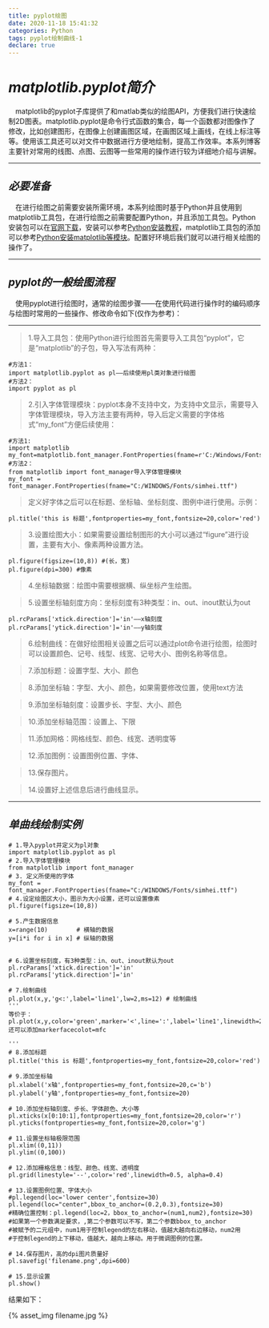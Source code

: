 ```yaml
---
title: pyplot绘图
date: 2020-11-18 15:41:32
categories: Python
tags: pyplot绘制曲线-1
declare: true
---
```


# ***matplotlib.pyplot简介***
&emsp;matplotlib的pyplot子库提供了和matlab类似的绘图API，方便我们进行快速绘制2D图表。matplotlib.pyplot是命令行式函数的集合，每一个函数都对图像作了修改，比如创建图形，在图像上创建画图区域，在画图区域上画线，在线上标注等等。使用该工具还可以对文件中数据进行方便地绘制，提高工作效率。本系列博客主要针对常用的线图、点图、云图等一些常用的操作进行较为详细地介绍与讲解。
<!-- more --> 

---

## ***必要准备***
&emsp;在进行绘图之前需要安装所需环境，本系列绘图时基于Python并且使用到matplotlib工具包，在进行绘图之前需要配置Python，并且添加工具包。Python安装包可以在[官网下载](https://www.python.org/getit/)，安装可以参考[Python安装教程](https://blog.csdn.net/weixin_40844416/article/details/80889165)，matplotlib工具包的添加可以参考[Python安装matplotlib等模块](https://zhuanlan.zhihu.com/p/33180988)。配置好环境后我们就可以进行相关绘图的操作了。

---

## ***pyplot的一般绘图流程***
&emsp;使用pyplot进行绘图时，通常的绘图步骤——在使用代码进行操作时的编码顺序与绘图时常用的一些操作、修改命令如下(仅作为参考)：

---

>1.导入工具包：使用Python进行绘图首先需要导入工具包“pyplot”，它是“matplotlib”的子包，导入写法有两种：
```
#方法1：
import matplotlib.pyplot as pl——后续使用pl类对象进行绘图
#方法2：
import pyplot as pl
```

>2.引入字体管理模块：pyplot本身不支持中文，为支持中文显示，需要导入字体管理模块，导入方法主要有两种，导入后定义需要的字体格式“my_font”方便后续使用：

```
#方法1:
import matplotlib 
my_font=matplotlib.font_manager.FontProperties(fname=r'C:/Windows/Fonts/simhei.ttf')
#方法2：
from matplotlib import font_manager导入字体管理模块
my_font = font_manager.FontProperties(fname="C:/WINDOWS/Fonts/simhei.ttf")
```

>定义好字体之后可以在标题、坐标轴、坐标刻度、图例中进行使用。示例：
```
pl.title('this is 标题',fontproperties=my_font,fontsize=20,color='red')
```

>3.设置绘图大小：如果需要设置绘制图形的大小可以通过“figure”进行设置，主要有大小、像素两种设置方法。
```
pl.figure(figsize=(10,8)) #(长，宽)
pl.figure(dpi=300) #像素
```

>4.坐标轴数据：绘图中需要根据横、纵坐标产生绘图。

>5.设置坐标轴刻度方向：坐标刻度有3种类型：in、out、inout默认为out
```
pl.rcParams['xtick.direction']='in'——x轴刻度
pl.rcParams['ytick.direction']='in'——y轴刻度
```

>6.绘制曲线：在做好绘图相关设置之后可以通过plot命令进行绘图，绘图时可以设置颜色、记号、线型、线宽、记号大小、图例名称等信息。

>7.添加标题：设置字型、大小、颜色

>8.添加坐标轴：字型、大小、颜色，如果需要修改位置，使用text方法

>9.添加坐标轴刻度：设置步长、字型、大小、颜色

>10.添加坐标轴范围：设置上、下限

>11.添加网格：网格线型、颜色、线宽、透明度等

>12.添加图例：设置图例位置、字体、

>13.保存图片。

>14.设置好上述信息后进行曲线显示。

---
## ***单曲线绘制实例***
```
# 1.导入pyplot并定义为pl对象
import matplotlib.pyplot as pl
# 2.导入字体管理模块
from matplotlib import font_manager
# 3. 定义所使用的字体
my_font = font_manager.FontProperties(fname="C:/WINDOWS/Fonts/simhei.ttf")
# 4.设定绘图区大小，图示为大小设置，还可以设置像素
pl.figure(figsize=(10,8))

# 5.产生数据信息
x=range(10)        # 横轴的数据
y=[i*i for i in x] # 纵轴的数据


# 6.设置坐标刻度，有3种类型：in、out、inout默认为out
pl.rcParams['xtick.direction']='in'
pl.rcParams['ytick.direction']='in'

# 7.绘制曲线
pl.plot(x,y,'g<:',label='line1',lw=2,ms=12) # 绘制曲线
'''
等价于：
pl.plot(x,y,color='green',marker='<',line=':',label='line1',linewidth=2,markersize=12)
还可以添加markerfacecolot=mfc
        
'''
# 8.添加标题
pl.title('this is 标题',fontproperties=my_font,fontsize=20,color='red')

# 9.添加坐标轴
pl.xlabel('x轴',fontproperties=my_font,fontsize=20,c='b')
pl.ylabel('y轴',fontproperties=my_font,fontsize=20)

# 10.添加坐标轴刻度、步长、字体颜色、大小等
pl.xticks(x[0:10:1],fontproperties=my_font,fontsize=20,color='r')
pl.yticks(fontproperties=my_font,fontsize=20,color='g')

# 11.设置坐标轴极限范围
pl.xlim((0,11))
pl.ylim((0,100))

# 12.添加栅格信息：线型、颜色、线宽、透明度
pl.grid(linestyle='--',color='red',linewidth=0.5, alpha=0.4)

# 13.设置图例位置、字体大小
#pl.legend(loc='lower center',fontsize=30)
pl.legend(loc="center",bbox_to_anchor=(0.2,0.3),fontsize=30)
#精确位置控制：pl.legend(loc=2，bbox_to_anchor=(num1,num2),fontsize=30)
#如果第一个参数满足要求，,第二个参数可以不写，第二个参数bbox_to_anchor
#被赋予的二元组中，num1用于控制legend的左右移动，值越大越向右边移动，num2用
#于控制legend的上下移动，值越大，越向上移动。用于微调图例的位置。

# 14.保存图片，高的dpi图片质量好
pl.savefig('filename.png',dpi=600)

# 15.显示设置
pl.show()   
```
结果如下：

{% asset_img filename.jpg %}